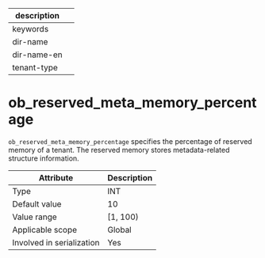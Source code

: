 |description||
|---|---|
|keywords||
|dir-name||
|dir-name-en||
|tenant-type||

# ob_reserved_meta_memory_percentage

`ob_reserved_meta_memory_percentage` specifies the percentage of reserved memory of a tenant. The reserved memory stores metadata-related structure information.

| **Attribute** | **Description** |
|---------|----------|
| Type | INT |
| Default value | 10 |
| Value range | \[1, 100) |
| Applicable scope | Global |
| Involved in serialization | Yes |
